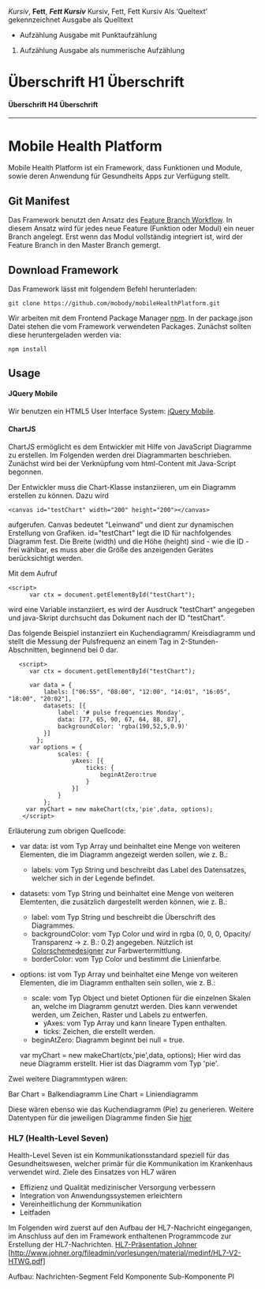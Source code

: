 *Kursiv*, **Fett**, ***Fett Kursiv***   Kursiv, Fett, Fett Kursiv
Als ‘Queltext’ gekennzeichnet   Ausgabe als Quelltext
* Aufzählung  Ausgabe mit Punktaufzählung
1. Aufzählung   Ausgabe als nummerische Aufzählung
# Überschrift   H1 Überschrift
#### Überschrift  H4 Überschrift
_______________________________________________________


# Mobile Health Platform

Mobile Health Platform ist ein Framework, dass Funktionen und Module, sowie deren Anwendung für Gesundheits Apps zur Verfügung stellt. 

## Git Manifest

Das Framework benutzt den Ansatz des [Feature Branch Workflow][git-feature-branch]. In diesem Ansatz wird für jedes neue Feature (Funktion oder Modul) ein neuer Branch angelegt. Erst wenn das Modul vollständig integriert ist, wird der Feature Branch in den Master Branch gemergt.

## Download Framework

Das Framework lässt mit folgendem Befehl herunterladen:

	git clone https://github.com/mobody/mobileHealthPlatform.git

Wir arbeiten mit dem Frontend Package Manager [npm][npm]. In der package.json Datei stehen die vom Framework verwendeten Packages. Zunächst sollten diese heruntergeladen werden via:


	npm install


## Usage

#### JQuery Mobile

Wir benutzen ein HTML5 User Interface System: [jQuery Mobile][jquery-mobile].

#### ChartJS

ChartJS ermöglicht es dem Entwickler mit Hilfe von JavaScript Diagramme zu erstellen. Im Folgenden werden drei Diagrammarten beschrieben. Zunächst wird bei der Verknüpfung vom html-Content mit Java-Script begonnen.

Der Entwickler muss die Chart-Klasse instanziieren, um ein Diagramm erstellen zu können. Dazu wird
	
	<canvas id="testChart" width="200" height="200"></canvas>

aufgerufen. Canvas bedeutet "Leinwand" und dient zur dynamischen Erstellung von Grafiken.
id="testChart" legt die ID für nachfolgendes Diagramm fest. Die Breite (width) und die Höhe (height) sind - wie die ID - frei wählbar, es muss aber die Größe des anzeigenden Gerätes berücksichtigt werden.

Mit dem Aufruf    

	<script>
          var ctx = document.getElementById("testChart");

wird eine Variable instanziiert, es wird der Ausdruck "testChart" angegeben und java-Skript durchsucht das Dokument nach der ID "testChart".

Das folgende Beispiel instanziiert ein Kuchendiagramm/ Kreisdiagramm und stellt die Messung der Pulsfrequenz an einem Tag in 2-Stunden-Abschnitten, beginnend bei 0 dar. 

       <script>
          var ctx = document.getElementById("testChart");

          var data = {
              labels: ["06:55", "08:00", "12:00", "14:01", "16:05", "18:00", "20:02"],
              datasets: [{
                  label: '# pulse frequencies Monday',
                  data: [77, 65, 90, 67, 64, 88, 87],
                  backgroundColor: 'rgba(190,52,5,0.9)'
              }]
            };
          var options = {
                  scales: {
                      yAxes: [{
                          ticks: {
                              beginAtZero:true
                          }
                      }]
                  }
              };
         var myChart = new makeChart(ctx,'pie',data, options);
        </script>

Erläuterung zum obrigen Quellcode:
- var data: ist vom Typ Array und beinhaltet eine Menge von weiteren Elementen, die im Diagramm angezeigt werden sollen, wie z. B.:
	- labels: vom Typ String und beschreibt das Label des Datensatzes, welcher sich in der Legende befindet.
- datasets: vom Typ String und beinhaltet eine Menge von weiteren Elemtenten, die zusätzlich dargestellt werden können, wie z. B.: 
	- label: vom Typ String und beschreibt die Überschrift des Diagrammes.
	- backgroundColor: vom Typ Color und wird in rgba (0, 0, 0, Opacity/ Transparenz -> z. B.: 0.2) angegeben. Nützlich ist [Colorschemedesigner][colorschemedesigner] zur Farbwertermittlung.
	- borderColor: vom Typ Color und bestimmt die Linienfarbe.
- options: ist vom Typ Array und beinhaltet eine Menge von weiteren Elementen, die im Diagramm enthalten sein sollen, wie z. B.:
	- scale: vom Typ Object und bietet Optionen für die einzelnen Skalen an, welche im Diagramm genutzt werden. Dies kann verwendet werden, um Zeichen, Raster und Labels zu entwerfen.
		- yAxes: vom Typ Array und kann lineare Typen enthalten.
		- ticks: Zeichen, die erstellt werden.
	- beginAtZero: Diagramm beginnt bei null = true.
	
	var myChart = new makeChart(ctx,'pie',data, options);
Hier wird das neue Diagramm erstellt. Hier ist das Diagramm vom Typ 'pie'.

Zwei weitere Diagrammtypen wären:

Bar Chart = Balkendiagramm
Line Chart = Liniendiagramm

Diese wären ebenso wie das Kuchendiagramm (Pie) zu generieren. Weitere Datentypen für die jeweiligen Diagramme finden Sie [hier][Diagrammtypen_chartjs.org]

### HL7 (Health-Level Seven)

Health-Level Seven ist ein Kommunikationsstandard speziell für das Gesundheitswesen, welcher primär für die Kommunikation im Krankenhaus verwendet wird. Ziele des Einsatzes von HL7 wären
* Effizienz und Qualität medizinischer Versorgung verbessern
* Integration von Anwendungssystemen erleichtern
* Vereinheitlichung der Kommunikation
* Leitfaden

Im Folgenden wird zuerst auf den Aufbau der HL7-Nachricht eingegangen, im Anschluss auf den im Framework enthaltenen Programmcode zur Erstellung der HL7-Nachrichten.
[HL7-Präsentation Johner] [http://www.johner.org/fileadmin/vorlesungen/material/medinf/HL7-V2-HTWG.pdf]

Aufbau:
Nachrichten-Segment
Feld
Komponente
Sub-Komponente
PI


[package-json]: https://github.com/phonegap/phonegap-template-hello-world/blob/master/config.xml
[git-feature-branch]: https://www.atlassian.com/git/tutorials/comparing-workflows/feature-branch-workflow
[laravel-elixir]: https://github.com/laravel/elixir
[jquery-mobile]: http://jquerymobile.com/
[npm]: https://www.npmjs.com/
[colorschemedesigner]: http://colorschemedesigner.com/csd-3.5/
[Diagrammtypen_chartjs.org]: http://www.chartjs.org/docs/#getting-started
[HL7-Präsentation Johner]: http://www.johner.org/fileadmin/vorlesungen/material/medinf/HL7-V2-HTWG.pdf